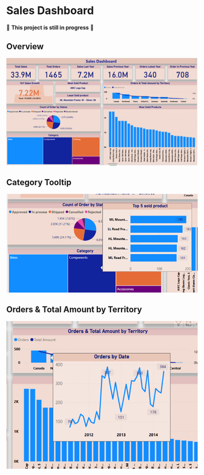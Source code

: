 # Sales Dashboard 

🚧 **This project is still in progress** 🚧  

## Overview  
![Overview](https://github.com/MohamedGadia/Sales-Power-BI/blob/main/Dasboard_images/Overview.png?raw=true)  

## Category Tooltip  
![Category Tooltip](https://github.com/MohamedGadia/Sales-Power-BI/blob/main/Dasboard_images/Tooltip2.png?raw=true)  

## Orders & Total Amount by Territory  
![Orders & Total Amount by Territory](https://github.com/MohamedGadia/Sales-Power-BI/blob/main/Dasboard_images/Tooltip1.png?raw=true)  
